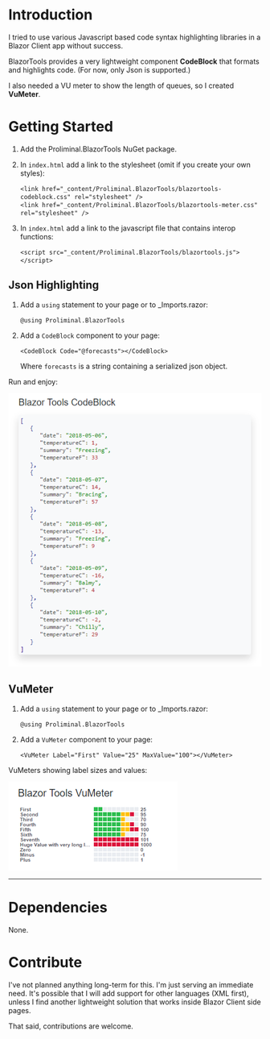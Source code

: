 # Introduction 

I tried to use various Javascript based code syntax highlighting libraries in a Blazor Client app without success.  

BlazorTools provides a very lightweight component <strong>CodeBlock</strong> that formats and highlights code. (For now, only Json is supported.)

I also needed a VU meter to show the length of queues, so I created <strong>VuMeter</strong>. 


# Getting Started

1. Add the Proliminal.BlazorTools NuGet package.


3. In `index.html` add a link to the stylesheet (omit if you create your own styles):

    ```
    <link href="_content/Proliminal.BlazorTools/blazortools-codeblock.css" rel="stylesheet" />
    <link href="_content/Proliminal.BlazorTools/blazortools-meter.css" rel="stylesheet" />
    ```

4. In `index.html` add a link to the javascript file that contains interop functions:

    ```
    <script src="_content/Proliminal.BlazorTools/blazortools.js"></script>
    ```

## Json Highlighting

1. Add a `using` statement to your page or to _Imports.razor:

    ```
    @using Proliminal.BlazorTools
    ```

2. Add a `CodeBlock` component to your page:  

    ```
    <CodeBlock Code="@forecasts"></CodeBlock>
    ``` 

    Where `forecasts` is a string containing a serialized json object.


Run and enjoy:

![image](.assets/blazor-tools-codeblock-example.png)

## VuMeter

1. Add a `using` statement to your page or to _Imports.razor:

    ```
    @using Proliminal.BlazorTools
    ```

2. Add a `VuMeter` component to your page:

    ```
    <VuMeter Label="First" Value="25" MaxValue="100"></VuMeter>
    ```

VuMeters showing label sizes and values:

![image](.assets/blazor-tools-vumeter-example.png)

---
# Dependencies


None.


# Contribute
I've not planned anything long-term for this. I'm just serving an immediate need. It's possible that I will add support for other languages (XML first), unless I find another lightweight solution that works inside Blazor Client side pages.

That said, contributions are welcome.
